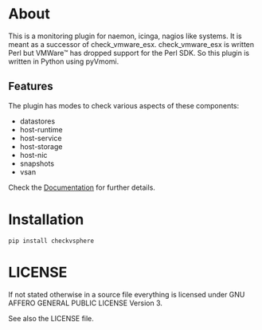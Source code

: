 # About

This is a monitoring plugin for naemon, icinga, nagios like systems. It
is meant as a successor of check\_vmware\_esx. check\_vmware\_esx is written
Perl but VMWare™ has dropped support for the Perl SDK. So this plugin is written
in Python using pyVmomi.

## Features

The plugin has modes to check various aspects of these components:

* datastores
* host-runtime
* host-service
* host-storage
* host-nic
* snapshots
* vsan

Check the
[Documentation](https://omd.consol.de/docs/plugins/check_vsphere/)
for further details.

# Installation

```
pip install checkvsphere
```

# LICENSE

If not stated otherwise in a source file everything is licensed under
GNU AFFERO GENERAL PUBLIC LICENSE Version 3.

See also the LICENSE file.

